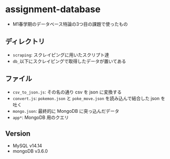 # assignment-database
* M1春学期のデータベース特論の3つ目の課題で使ったもの
## ディレクトリ
* `scraping`: スクレイピングに用いたスクリプト達
* `db_`以下にスクレイピングで取得したデータが置いてある

## ファイル
* `csv_to_json.js`: その名の通り csv を json に変換する
* `convert.js`: `pokemon.json` と `poke_move.json` を読み込んで結合した json を吐く
* `mongo.json`: 最終的に MongoDB に突っ込んだデータ
* `app*`: MongoDB 用のクエリ

## Version
* MySQL v14.14
* mongoDB v3.6.0